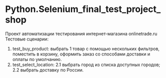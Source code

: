 # Python.Selenium_final_test_project_shop

Проект автоматизации тестирования интернет-магазина onlinetrade.ru
Тестовые сценарии:
1. test_buy_product: выбрать 1 товар с помощью нескольких фильтров, поместить в корзину, оформить заказ со способами доставки и оплаты по умолчанию.
2. test_select_location: 
  2.1 выбрать город из списка доступных городов;
  2.2 выбрать доставку по России.
